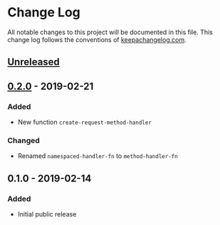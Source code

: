 # Change Log
All notable changes to this project will be documented in this file. This change log follows the conventions of [keepachangelog.com](http://keepachangelog.com/).

## [Unreleased]

## [0.2.0] - 2019-02-21
### Added
- New function `create-request-method-handler`
### Changed
- Renamed `namespaced-handler-fn` to `method-handler-fn`

## 0.1.0 - 2019-02-14
### Added
- Initial public release

[0.2.0]: https://github.com/sbreatnach/treo/compare/0.1.0...0.2.0
[Unreleased]: https://github.com/sbreatnach/treo/compare/0.2.0...HEAD
